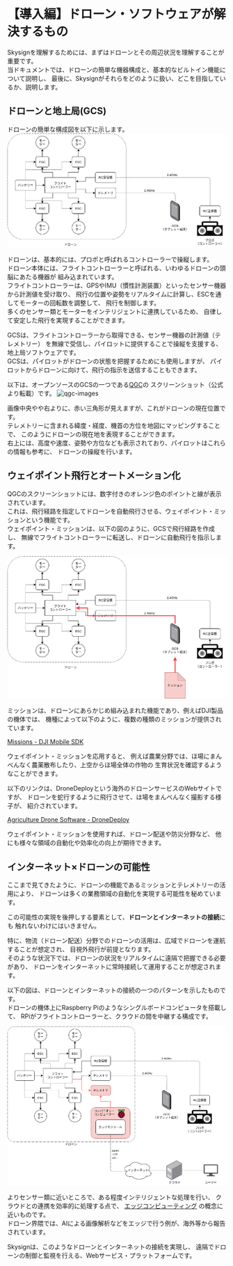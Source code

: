 # 【導入編】ドローン・ソフトウェアが解決するもの

Skysignを理解するためには、まずはドローンとその周辺状況を理解することが重要です。  
当ドキュメントでは、ドローンの簡単な機器構成と、基本的なビルトイン機能について説明し、
最後に、Skysignがそれらをどのように扱い、どこを目指しているか、説明します。

## ドローンと地上局(GCS)
ドローンの簡単な構成図を以下に示します。
![drone-component-basic](./images/drone-component-basic.png)

ドローンは、基本的には、プロポと呼ばれるコントローラーで操縦します。  
ドローン本体には、フライトコントローラーと呼ばれる、いわゆるドローンの頭脳にあたる機器が
組み込まれています。  
フライトコントローラーは、GPSやIMU（慣性計測装置）といったセンサー機器から計測値を受け取り、
飛行の位置や姿勢をリアルタイムに計算し、ESCを通してモーターの回転数を調整して、
飛行を制御します。  
多くのセンサー類とモーターをインテリジェントに連携しているため、
自律して安定した飛行を実現することができます。

GCSは、フライトコントローラーから取得できる、センサー機器の計測値（テレメトリー）
を無線で受信し、パイロットに提供することで操縦を支援する、地上局ソフトウェアです。  
GCSは、パイロットがドローンの状態を把握するためにも使用しますが、
パイロットからドローンに向けて、飛行の指示を送信することもできます。

以下は、オープンソースのGCSの一つである[QGC](http://qgroundcontrol.com/)の
スクリーンショット（公式より転載）です。
![qgc-images](https://docs.qgroundcontrol.com/assets/quickstart/ConnectedVehicle.jpg)

画像中央やや右よりに、赤い三角形が見えますが、これがドローンの現在位置です。  
テレメトリーに含まれる緯度・経度、機首の方位を地図にマッピングすることで、
このようにドローンの現在地を表現することができます。  
右上には、高度や速度、姿勢や方位なども表示されており、パイロットはこれらの情報も参考に、
ドローンの操縦を行います。

## ウェイポイント飛行とオートメーション化
QGCのスクリーンショットには、数字付きのオレンジ色のポイントと線が表示されています。  
これは、飛行経路を指定してドローンを自動飛行させる、ウェイポイント・ミッションという機能です。  
ウェイポイント・ミッションは、以下の図のように、GCSで飛行経路を作成し、
無線でフライトコントローラーに転送し、ドローンに自動飛行を指示します。

![drone-component-mission](./images/drone-component-mission.png)

ミッションは、ドローンにあらかじめ組み込まれた機能であり、例えばDJI製品の機体では、
機種によって以下のように、複数の種類のミッションが提供されています。

[Missions - DJI Mobile SDK](https://developer.dji.com/mobile-sdk/documentation/introduction/component-guide-missions.html)

ウェイポイント・ミッションを応用すると、
例えば農業分野では、ほ場にまんべんなく農薬散布したり、上空からほ場全体の作物の
生育状況を確認するようなことができます。

以下のリンクは、DroneDeployという海外のドローンサービスのWebサイトですが、
ドローンを蛇行するように飛行させて、ほ場をまんべんなく撮影する様子が、
紹介されています。

[Agriculture Drone Software - DroneDeploy](https://www.dronedeploy.com/solutions/agriculture/)

ウェイポイント・ミッションを使用すれば、ドローン配送や防災分野など、
他にも様々な領域の自動化や効率化の向上が期待できます。

## インターネット×ドローンの可能性
ここまで見てきたように、ドローンの機能であるミッションとテレメトリーの活用により、
ドローンは多くの業務領域の自動化を実現する可能性を秘めています。

この可能性の実現を後押しする要素として、**ドローンとインターネットの接続**にも
触れないわけにはいきません。

特に、物流（ドローン配送）分野でのドローンの活用は、広域でドローンを運航することが想定され、
目視外飛行が前提となります。  
そのような状況下では、ドローンの状況をリアルタイムに遠隔で把握できる必要があり、
ドローンをインターネットに常時接続して運用することが想定されます。

以下の図は、ドローンとインターネットの接続の一つのパターンを示したものです。  
ドローンの機体上にRaspberry Piのようなシングルボードコンピュータを搭載して、
RPiがフライトコントローラーと、クラウドの間を中継する構成です。

![drone-component-iod](./images/drone-component-iod.png)

よりセンサー類に近いところで、ある程度インテリジェントな処理を行い、
クラウドとの連携を効率的に処理する点で、
[エッジコンピューティング](https://ja.wikipedia.org/wiki/%E3%82%A8%E3%83%83%E3%82%B8%E3%82%B3%E3%83%B3%E3%83%94%E3%83%A5%E3%83%BC%E3%83%86%E3%82%A3%E3%83%B3%E3%82%B0)
の概念に近いものです。  
ドローン界隈では、AIによる画像解析などをエッジで行う例が、海外等から報告されています。

Skysignは、このようなドローンとインターネットの接続を実現し、
遠隔でドローンの制御と監視を行える、Webサービス・プラットフォームです。
